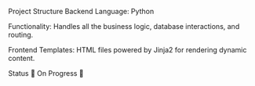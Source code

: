 Project Structure
Backend
Language: Python

Functionality: Handles all the business logic, database interactions, and routing.

Frontend
Templates: HTML files powered by Jinja2 for rendering dynamic content.

Status
🚧 On Progress 🚧
